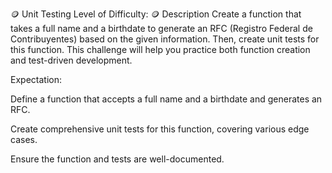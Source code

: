 🪙 Unit Testing
Level of Difficulty: 🪙
Description
Create a function that takes a full name and a birthdate to generate an RFC (Registro Federal de Contribuyentes) based on the given information. Then, create unit tests for this function. This challenge will help you practice both function creation and test-driven development.

Expectation:

Define a function that accepts a full name and a birthdate and generates an RFC.

Create comprehensive unit tests for this function, covering various edge cases.

Ensure the function and tests are well-documented.